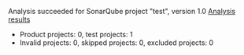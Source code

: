 Analysis succeeded for SonarQube project "test", version 1.0 [Analysis results](http://localhost:9000/dashboard/index/org.sonarqube:test)
- Product projects: 0, test projects: 1
- Invalid projects: 0, skipped projects: 0, excluded projects: 0
